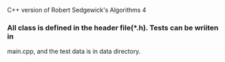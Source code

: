 C++ version of  Robert Sedgewick's Algorithms 4

### All class is defined in the header file(*.h). Tests can be wriiten in
main.cpp, and the test data is in data directory.
